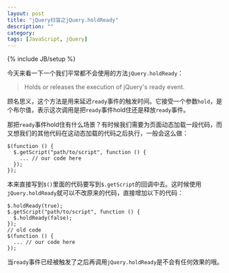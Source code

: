 ```yaml
---
layout: post
title: "jQuery扫盲之jQuery.holdReady"
description: ""
category: 
tags: [JavaScript, jQuery]
---
```

{% include JB/setup %}

今天来看一下一个我们平常都不会使用的方法`jQuery.holdReady`：

> Holds or releases the execution of jQuery's ready event.

顾名思义，这个方法是用来延迟`ready`事件的触发时间。它接受一个参数`hold`，是个布尔值，表示这次调用是把`ready`事件hold住还是释放`ready`事件。

那把`ready`事件hold住有什么场景？有时候我们需要为页面动态加载一段代码，而又想我们的其他代码在这动态加载的代码之后执行，一般会这么做：

    $(function () {
      $.getScript("path/to/script", function () {
        ... // our code here
      });
    });

本来直接写到`$()`里面的代码要写到`$.getScript`的回调中去。这时候使用`jQuery.holdReady`就可以不改原来的代码，直接增加以下的代码：

    $.holdReady(true);
    $.getScript("path/to/script", function () {
      $.holdReady(false);
    });
    // old code
    $(function () {
      ... // our code here
    });

当`ready`事件已经被触发了之后再调用`jQuery.holdReady`是不会有任何效果的哦。
